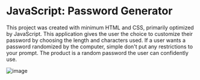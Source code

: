 # JavaScript: Password Generator

This project was created with minimum HTML and CSS, primarily optimized by JavaScript. This application gives the user the choice to customize their password by choosing the length and characters used. If a user wants a password randomized by the computer, simple don't put any restrictions to your prompt.
The product is a random password the user can confidently use.


![image](https://user-images.githubusercontent.com/89045948/136714038-b95391d1-7d3a-4d23-a209-307e2360adff.png)
